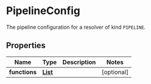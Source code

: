

# PipelineConfig

The pipeline configuration for a resolver of kind <code>PIPELINE</code>.

## Properties

| Name | Type | Description | Notes |
|------------ | ------------- | ------------- | -------------|
|**functions** | [**List**](List.md) |  |  [optional] |



